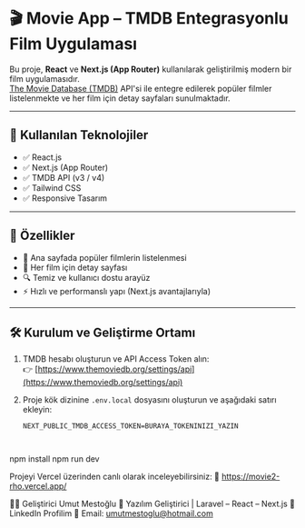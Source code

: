 # 🎬 Movie App – TMDB Entegrasyonlu Film Uygulaması

Bu proje, **React** ve **Next.js (App Router)** kullanılarak geliştirilmiş modern bir film uygulamasıdır.  
[The Movie Database (TMDB)](https://www.themoviedb.org/) API'si ile entegre edilerek popüler filmler listelenmekte ve her film için detay sayfaları sunulmaktadır.

---

## 🔧 Kullanılan Teknolojiler

- ✅ React.js  
- ✅ Next.js (App Router)  
- ✅ TMDB API (v3 / v4)  
- ✅ Tailwind CSS  
- ✅ Responsive Tasarım  

---

## 🚀 Özellikler

- 🎥 Ana sayfada popüler filmlerin listelenmesi  
- 📄 Her film için detay sayfası  
- 🔍 Temiz ve kullanıcı dostu arayüz  
- ⚡ Hızlı ve performanslı yapı (Next.js avantajlarıyla)  

---

## 🛠️ Kurulum ve Geliştirme Ortamı

1. TMDB hesabı oluşturun ve API Access Token alın:  
   👉 [https://www.themoviedb.org/settings/api](https://www.themoviedb.org/settings/api)

2. Proje kök dizinine `.env.local` dosyasını oluşturun ve aşağıdaki satırı ekleyin:

   ```env
   NEXT_PUBLIC_TMDB_ACCESS_TOKEN=BURAYA_TOKENINIZI_YAZIN



npm install
npm run dev


Projeyi Vercel üzerinden canlı olarak inceleyebilirsiniz:
🔗 https://movie2-rho.vercel.app/


👨‍💻 Geliştirici
Umut Mestoğlu
🧠 Yazılım Geliştirici | Laravel – React – Next.js
🔗 LinkedIn Profilim
📧 Email: umutmestoglu@hotmail.com
